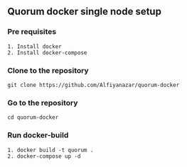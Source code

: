 ## Quorum docker single node setup

### Pre requisites

```
1. Install docker
2. Install docker-compose
```

### Clone to the repository
```
git clone https://github.com/Alfiyanazar/quorum-docker
```
### Go to the repository
```
cd quorum-docker
```
### Run docker-build 
```
1. docker build -t quorum .
2. docker-compose up -d
```
